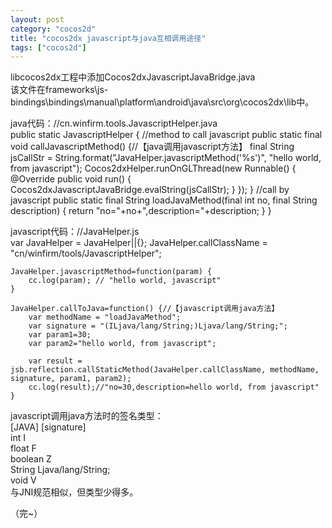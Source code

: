 ```yaml
---
layout: post
category: "cocos2d"
title: "cocos2dx javascript与java互相调用途径"
tags: ["cocos2d"]
---
```

libcocos2dx工程中添加Cocos2dxJavascriptJavaBridge.java  
该文件在frameworks\js-bindings\bindings\manual\platform\android\java\src\org\cocos2dx\lib中。  

java代码：//cn.winfirm.tools.JavascriptHelper.java  
	public static JavascriptHelper {
		//method to call javascript
		public static final void callJavascriptMethod() {//【java调用javascript方法】
			final String jsCallStr = String.format("JavaHelper.javascriptMethod('%s')", "hello world, from javascript");
			Cocos2dxHelper.runOnGLThread(new Runnable() {
				@Override
				public void run() {
					Cocos2dxJavascriptJavaBridge.evalString(jsCallStr);
				}
			});
		}
		//call by javascript
		public static final String loadJavaMethod(final int no, final String description) {
			return "no="+no+",description="+description;
		}
	}

javascript代码：//JavaHelper.js  
	var JavaHelper = JavaHelper||{};
	JavaHelper.callClassName = "cn/winfirm/tools/JavascriptHelper";

	JavaHelper.javascriptMethod=function(param) {
		cc.log(param); // "hello world, javascript"
	}

	JavaHelper.callToJava=function() {//【javascript调用java方法】
		var methodName = "loadJavaMethod";
		var signature = "(ILjava/lang/String;)Ljava/lang/String;";
		var param1=30;
		var param2="hello world, from javascript";
		
		var result = jsb.reflection.callStaticMethod(JavaHelper.callClassName, methodName, signature, param1, param2);
		cc.log(result);//"no=30,description=hello world, from javascript"
	}

javascript调用java方法时的签名类型：  
[JAVA]	[signature]  
int		I  
float	F  
boolean	Z  
String	Ljava/lang/String;  
void	V  
与JNI规范相似，但类型少得多。  

（完~）